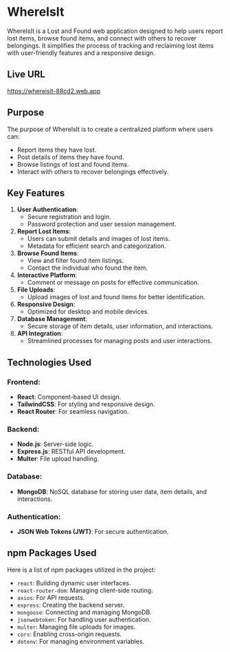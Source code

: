 # WhereIsIt

WhereIsIt is a Lost and Found web application designed to help users report lost items, browse found items, and connect with others to recover belongings. It simplifies the process of tracking and reclaiming lost items with user-friendly features and a responsive design.
## Live URL
https://whereisit-88cd2.web.app



## Purpose
The purpose of WhereIsIt is to create a centralized platform where users can:
- Report items they have lost.
- Post details of items they have found.
- Browse listings of lost and found items.
- Interact with others to recover belongings effectively.



## Key Features
1. **User Authentication**:
   - Secure registration and login.
   - Password protection and user session management.
2. **Report Lost Items**:
   - Users can submit details and images of lost items.
   - Metadata for efficient search and categorization.
3. **Browse Found Items**:
   - View and filter found item listings.
   - Contact the individual who found the item.
4. **Interactive Platform**:
   - Comment or message on posts for effective communication.
5. **File Uploads**:
   - Upload images of lost and found items for better identification.
6. **Responsive Design**:
   - Optimized for desktop and mobile devices.
7. **Database Management**:
   - Secure storage of item details, user information, and interactions.
8. **API Integration**:
   - Streamlined processes for managing posts and user interactions.


## Technologies Used
### Frontend:
- **React**: Component-based UI design.
- **TailwindCSS**: For styling and responsive design.
- **React Router**: For seamless navigation.


### Backend:
- **Node.js**: Server-side logic.
- **Express.js**: RESTful API development.
- **Multer**: File upload handling.

### Database:
- **MongoDB**: NoSQL database for storing user data, item details, and interactions.


### Authentication:
- **JSON Web Tokens (JWT)**: For secure authentication.



## npm Packages Used
Here is a list of npm packages utilized in the project:
- `react`: Building dynamic user interfaces.
- `react-router-dom`: Managing client-side routing.
- `axios`: For API requests.
- `express`: Creating the backend server.
- `mongoose`: Connecting and managing MongoDB.
- `jsonwebtoken`: For handling user authentication.
- `multer`: Managing file uploads for images.
- `cors`: Enabling cross-origin requests.
- `dotenv`: For managing environment variables.

